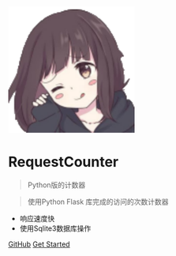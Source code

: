 ![logo](./icon.svg)

# RequestCounter

> Python版的计数器

> 使用Python Flask 库完成的访问的次数计数器

* 响应速度快
* 使用Sqlite3数据库操作

[GitHub](https://github.com/MarkusJoe/RequestCounter.git)
[Get Started](#部署)